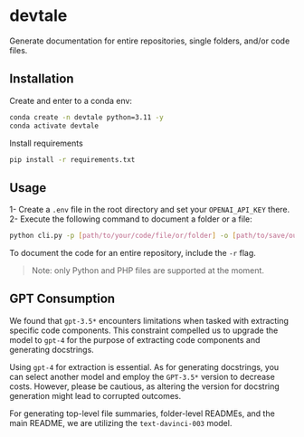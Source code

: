 # devtale

Generate documentation for entire repositories, single folders, and/or code files.

## Installation

Create and enter to a conda env:

```bash
conda create -n devtale python=3.11 -y
conda activate devtale
```

Install requirements

```bash
pip install -r requirements.txt
```

## Usage

1- Create a `.env` file in the root directory and set your `OPENAI_API_KEY` there.
2- Execute the following command to document a folder or a file:

```bash
python cli.py -p [path/to/your/code/file/or/folder] -o [path/to/save/output/docs]
```

To document the code for an entire repository, include the `-r` flag.

> Note: only Python and PHP files are supported at the moment.

## GPT Consumption

We found that `gpt-3.5*` encounters limitations when tasked with extracting specific code components. This constraint compelled us to upgrade the model to `gpt-4` for the purpose of extracting code components and generating docstrings.

Using `gpt-4` for extraction is essential. As for generating docstrings, you can select another model and employ the `GPT-3.5*` version to decrease costs. However, please be cautious, as altering the version for docstring generation might lead to corrupted outcomes.

For generating top-level file summaries, folder-level READMEs, and the main README, we are utilizing the `text-davinci-003` model.
